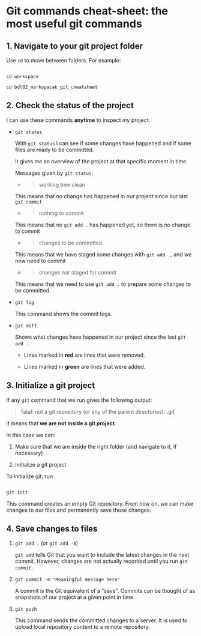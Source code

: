 

# Git commands cheat-sheet: the most useful git commands

## 1. Navigate to your git project folder

Use `cd` to move between folders. For example:

```

cd workspace

cd bdl02_markopacak_git_cheatsheet

```

## 2. Check the status of the project

I can use these commands **anytime** to inspect my project.

- `git status`

    With `git status` I can see if some changes have happened and if some files are ready to be committed. 

    It gives me an overview of the project at that specific moment in time.

    Messages given by `git status`:

    - > working tree clean

    This means that no change has happened in our project since our last `git commit`

    - > nothing to commit

    

    This means that no `git add .` has happened yet, so there is no change to commit

    - > changes to be committed

    This means that we have staged some changes with `git add .`, and we now need to commit 

    - > changes not staged for commit

    This means that we need to use `git add .` to prepare some changes to be committed.

- `git log` 

    This command shows the commit logs.

- `git diff`

    Shows what changes have happened in our project since the last `git add .`.

    - Lines marked in **red** are lines that were removed.

    - Lines marked in **green** are lines that were added.

## 3. Initialize a git project 

If any `git` command that we run gives the following output:

> fatal: not a git repository (or any of the parent directories): .git

it means that **we are not inside a git project**.

In this case we can:

1. Make sure that we are inside the right folder (and navigate to it, if necessary)

2. Initialize a git project

To initialize git, run 

```

git init

``` 

This command creates an empty Git repository. From now on, we can make changes to our files and permanently save those changes.

## 4. Save changes to files

1. `git add .` (or `git add -A`)

    `git add` tells Git that you want to include the latest changes in the next commit. However, changes are not actually recorded until you run `git commit`.

2. `git commit -m "Meaningful message here"`

    A commit is the Git equivalent of a "save". Commits can be thought of as snapshots of our project at a given point in time.

3. `git push`

    This command sends the committed changes to a server. It is used to upload local repository content to a remote repository. 









